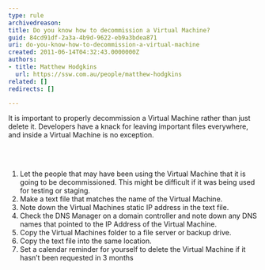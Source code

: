 ```yaml
---
type: rule
archivedreason: 
title: Do you know how to decommission a Virtual Machine?
guid: 84cd91df-2a3a-4b9d-9622-eb9a3bdea871
uri: do-you-know-how-to-decommission-a-virtual-machine
created: 2011-06-14T04:32:43.0000000Z
authors:
- title: Matthew Hodgkins
  url: https://ssw.com.au/people/matthew-hodgkins
related: []
redirects: []

---
```



It is important to properly decommission a Virtual Machine rather than just delete it. Developers have a knack for leaving important files everywhere, and inside a Virtual Machine is no exception.

<br><excerpt class='endintro'></excerpt><br>

  <ol>
    <li>Let the people that may have been using the Virtual Machine that it is going to be decommissioned. This might be difficult if it was being used for testing or staging.</li>
    <li>Make a text file that matches the name of the Virtual Machine.</li>
    <li>Note down the Virtual Machines static IP address in the text file.</li>
    <li>Check the DNS Manager on a domain controller and note down any DNS names that pointed to the IP Address of the Virtual Machine.</li>
    <li>Copy the Virtual Machines folder to a file server or backup drive.</li>
    <li>Copy the text file into the same location.</li>
    <li>Set a calendar reminder for yourself to delete the Virtual Machine if it hasn’t been requested in 3 months</li>
</ol>



